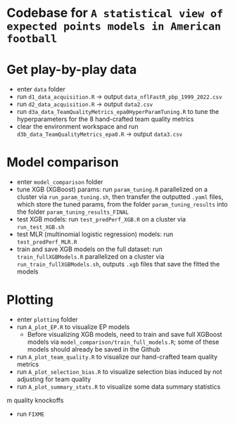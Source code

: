 
# Codebase for `A statistical view of expected points models in American football`

# Get play-by-play data
* enter `data` folder
* run `d1_data_acquisition.R` -> output `data_nflFastR_pbp_1999_2022.csv`
* run `d2_data_acquisition.R` -> output `data2.csv`
* run `d3a_data_TeamQualityMetrics_epa0HyperParamTuning.R` to tune the hyperparameters for the 8 hand-crafted team quality metrics
* clear the environment workspace and run `d3b_data_TeamQualityMetrics_epa0.R` -> output `data3.csv`

# Model comparison
* enter `model_comparison` folder
* tune XGB (XGBoost) params: run `param_tuning.R` parallelized on a cluster via `run_param_tuning.sh`, then transfer the outputted `.yaml` files, which store the tuned params, from the folder `param_tuning_results` into the folder `param_tuning_results_FINAL`
* test XGB models: run `test_predPerf_XGB.R` on a cluster via `run_test_XGB.sh`
* test MLR (multinomial logistic regression) models: run `test_predPerf_MLR.R` 
* train and save XGB models on the full dataset: run `train_fullXGBModels.R` parallelized on a cluster via `run_train_fullXGBModels.sh`, outputs `.xgb` files that save the fitted the models

# Plotting
* enter `plotting` folder
* run `A_plot_EP.R` to visualize EP models
    * Before visualizing XGB models, need to train and save full XGBoost models via `model_comparison/train_full_models.R`; some of these models should already be saved in the Github
* run `A_plot_team_quality.R` to visualize our hand-crafted team quality metrics
* run `A_plot_selection_bias.R` to visualize selection bias induced by not adjusting for team quality
* run `A_plot_summary_stats.R` to visualize some data summary statistics

m quality knockoffs
* run `FIXME`


